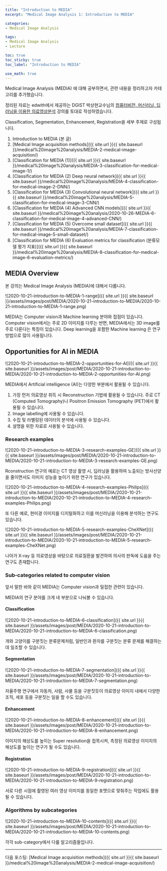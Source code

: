```yaml
---
title: "Introduction to MEDIA"
excerpt: "Medical Image Analysis 1: Introduction to MEDIA"

categories:
- Medical Image Analysis

tags:
- Medical Image Analysis
- Lecture

toc: true
toc_sticky: true
toc_label: "Introduction to MEDIA"

use_math: true
---
```


Medical Image Analysis (MEDIA) 에 대해 공부하면서, 관련 내용을 정리하고자 카테고리를 추가했습니다.

정리된 자료는 edwith에서 제공하는 DGIST 박상현교수님의 [컴퓨터비전, 머신러닝, 딥러닝을 이용한 의료영상분석](https://www.edwith.org/medical-20200327/home) 강의를 토대로 작성하였습니다.

Classification, Segmentation, Enhancement, Registration을 세부 주제로 구성됩니다.

1. Introduction to MEDIA (본 글)
2. [Medical Image acquisition methods]({{ site.url }}{{ site.baseurl }}/medical%20image%20analysis/MEDIA-2-medical-image-acquisition/)
3. [Classification for MEDIA (1)]({{ site.url }}{{ site.baseurl }}/medical%20image%20analysis/MEDIA-3-classification-for-medical-image-1/)
4. [Classification for MEDIA (2) Deep neural network]({{ site.url }}{{ site.baseurl }}/medical%20image%20analysis/MEDIA-4-classification-for-medical-image-2-DNN/)
5. [Classification for MEDIA (3) Convolutional neural network]({{ site.url }}{{ site.baseurl }}/medical%20image%20analysis/MEDIA-5-classification-for-medical-image-3-CNN/)
6. [Classification for MEDIA (4) Advanced CNN models]({{ site.url }}{{ site.baseurl }}/medical%20image%20analysis/2020-10-26-MEDIA-6-classification-for-medical-image-4-advanced-CNN/)
7. [Classification for MEDIA (5) Overcome small dataset]({{ site.url }}{{ site.baseurl }}/medical%20image%20analysis/MEDIA-7-classification-for-medical-image-5-small-dataset/)
8. [Classification for MEDIA (6) Evaluation metrics for classification (분류모델 평가 지표)]({{ site.url }}{{ site.baseurl }}/medical%20image%20analysis/MEDIA-8-classification-for-medical-image-6-evaluation-metrics/)

## MEDIA Overview

본 강의는 Medical Image Analysis (MEDIA)에 대해서 다룹니다.

![2020-10-21-introduction-to-MEDIA-1-range]({{ site.url }}{{ site.baseurl }}/assets/images/post/MEDIA/2020-10-21-introduction-to-MEDIA/2020-10-21-introduction-to-MEDIA-1-range.png)

MEDIA는 Computer vision과 Machine learning 분야와 접점이 있습니다. Computer vision에서는 주로 2D 이미지를 다루는 반면, MEDIA에서는 3D image를 주로 다룬다는 특징이 있습니다. Deep learning을 포함한 Machine learning 은 연구 방법으로 많이 사용됩니다.

## Opportunities for AI in MEDIA

![2020-10-21-introduction-to-MEDIA-2-opportunities-for-AI]({{ site.url }}{{ site.baseurl }}/assets/images/post/MEDIA/2020-10-21-introduction-to-MEDIA/2020-10-21-introduction-to-MEDIA-2-opportunities-for-AI.png)

MEDIA에서 Artificial intelligence (AI)는 다양한 부분에서 활용될 수 있습니다.

1. 가장 먼저 의료영상 취득 시 Reconstruction 기법에 활용될 수 있습니다. 주로 CT (Computed Tomography)나 Positron Emission Tomography (PET)에서 활용될 수 있습니다.
2. Image labelling에 사용될 수 있습니다.
3. 수집 및 라벨링된 데이터의 분석에 사용될 수 있습니다.
4. 설명을 위한 자료로 사용될 수 있습니다.


### Research examples

![2020-10-21-introduction-to-MEDIA-3-research-examples-GE]({{ site.url }}{{ site.baseurl }}/assets/images/post/MEDIA/2020-10-21-introduction-to-MEDIA/2020-10-21-introduction-to-MEDIA-3-research-examples-GE.png)

Rconstruction 연구의 예로는 CT 영상 촬영 시, 딥러닝을 활용하여 노출되는 방사선양을 줄이면서도 이미지 성능을 높이기 위한 연구가 있습니다.

![2020-10-21-introduction-to-MEDIA-4-research-examples-Philips]({{ site.url }}{{ site.baseurl }}/assets/images/post/MEDIA/2020-10-21-introduction-to-MEDIA/2020-10-21-introduction-to-MEDIA-4-research-examples-Philips.png)

또 다른 예로, 현미경 이미지를 디지털화하고 이를 머신러닝을 이용해 분석하는 연구도 있습니다.

![2020-10-21-introduction-to-MEDIA-5-research-examples-CheXNet]({{ site.url }}{{ site.baseurl }}/assets/images/post/MEDIA/2020-10-21-introduction-to-MEDIA/2020-10-21-introduction-to-MEDIA-5-research-examples-CheXNet.png)

나아가 X-ray 등 의료영상을 바탕으로 의료질환을 발견하여 의사의 판독에 도움을 주는 연구도 존재합니다.

### Sub-categories related to computer vision

앞서 말한 바와 같이 MEDIA는 Computer vision과 밀접한 관련이 있습니다.

MEDIA의 연구 분야를 크게 네 부분으로 나눠볼 수 있습니다.

#### Classification

![2020-10-21-introduction-to-MEDIA-6-classification]({{ site.url }}{{ site.baseurl }}/assets/images/post/MEDIA/2020-10-21-introduction-to-MEDIA/2020-10-21-introduction-to-MEDIA-6-classification.png)

개와 고양이를 구분짓는 분류문제처럼, 일반인과 환자를 구분짓는 분류 문제를 해결하는데 일조할 수 있습니다.

#### Segmentation

![2020-10-21-introduction-to-MEDIA-7-segmentation]({{ site.url }}{{ site.baseurl }}/assets/images/post/MEDIA/2020-10-21-introduction-to-MEDIA/2020-10-21-introduction-to-MEDIA-7-segmentation.png)

자율주행 연구에서 자동차, 사람, 사물 등을 구분짓듯이 의료영상 이미지 내에서 다양한 조직, 세포 등을 구분짓는 일을 할 수도 있습니다.

#### Enhancement

![2020-10-21-introduction-to-MEDIA-8-enhancement]({{ site.url }}{{ site.baseurl }}/assets/images/post/MEDIA/2020-10-21-introduction-to-MEDIA/2020-10-21-introduction-to-MEDIA-8-enhancement.png)

이미지의 해상도를 높이는 Super resolution을 접목시켜, 측정된 의료영상 이미지의 해상도를 높이는 연구가 될 수도 있습니다.

#### Registration

![2020-10-21-introduction-to-MEDIA-9-registration]({{ site.url }}{{ site.baseurl }}/assets/images/post/MEDIA/2020-10-21-introduction-to-MEDIA/2020-10-21-introduction-to-MEDIA-9-registration.png)

서로 다른 시점에 촬영된 여러 영상 이미지를 동일한 포맷으로 맞춰주는 작업에도 활용될 수 있습니다.

### Algorithms by subcategories

![2020-10-21-introduction-to-MEDIA-10-contents]({{ site.url }}{{ site.baseurl }}/assets/images/post/MEDIA/2020-10-21-introduction-to-MEDIA/2020-10-21-introduction-to-MEDIA-10-contents.png)

각각 sub-category에서 다룰 알고리즘들입니다.

---

다음 포스팅: [Medical Image acquisition methods]({{ site.url }}{{ site.baseurl }}/medical%20image%20analysis/MEDIA-2-medical-image-acquisition/)
